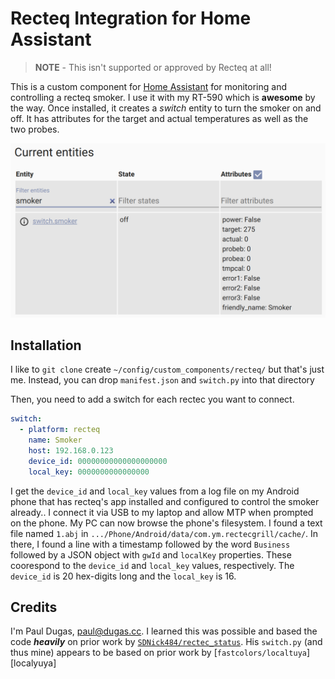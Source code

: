 # Recteq Integration for Home Assistant

> **NOTE** - This isn't supported or approved by Recteq at all!

This is a custom component for [Home Assistant](https://homeassistant.io) for
monitoring and controlling a recteq smoker. I use it with my RT-590 which is
**awesome** by the way. Once installed, it creates a _switch_ entity to turn
the smoker on and off. It has attributes for the target and actual temperatures
as well as the two probes.

![Screenshot](screenshot.png)

## Installation

I like to `git clone` create `~/config/custom_components/recteq/` but that's
just me. Instead, you can drop `manifest.json` and `switch.py` into that
directory

Then, you need to add a switch for each rectec you want to connect.

```yaml
switch:
  - platform: recteq
    name: Smoker
    host: 192.168.0.123
    device_id: 00000000000000000000
    local_key: 0000000000000000
```

I get the `device_id` and `local_key` values from a log file on my Android
phone that has recteq's app installed and configured to control the smoker
already.. I connect it via USB to my laptop and allow MTP when prompted on the
phone. My PC can now browse the phone's filesystem. I found a text file named
`1.abj` in `.../Phone/Android/data/com.ym.rectecgrill/cache/`. In there, I
found a line with a timestamp followed by the word `Business` followed by a
JSON object with `gwId` and `localKey` properties. These coorespond to the
`device_id` and `local_key` values, respectively. The `device_id` is 20
hex-digits long and the `local_key` is 16.

## Credits

I'm Paul Dugas, <paul@dugas.cc>. I learned this was possible and based the code
***heavily*** on prior work by [`SDNick484/rectec_status`][rectec_status]. His
`switch.py` (and thus mine) appears to be based on prior work by
[`fastcolors/localtuya`][localyuya]

[rectec_status]: https://github.com/SDNick484/rectec_status
[localtuya]: https://github.com/fastcolors/localtuya
